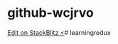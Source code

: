 # github-wcjrvo

[Edit on StackBlitz ⚡️](https://stackblitz.com/edit/nextjs-chakraui)# learningredux
